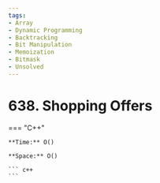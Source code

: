 ```yaml
---
tags:
- Array
- Dynamic Programming
- Backtracking
- Bit Manipulation
- Memoization
- Bitmask
- Unsolved
---
```



# 638. Shopping Offers

=== "C++"

    **Time:** O()

    **Space:** O()

    ``` c++
    ```